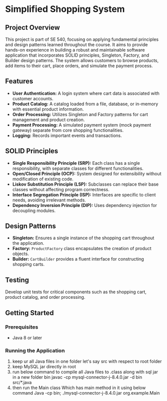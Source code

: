 # Simplified Shopping System

## Project Overview

This project is part of SE 540, focusing on applying fundamental principles and design patterns learned throughout the course. It aims to provide hands-on experience in building a robust and maintainable software application that incorporates SOLID principles, Singleton, Factory, and Builder design patterns. The system allows customers to browse products, add items to their cart, place orders, and simulate the payment process.

## Features

- **User Authentication:** A login system where cart data is associated with customer accounts.
- **Product Catalog:** A catalog loaded from a file, database, or in-memory with essential product information.
- **Order Processing:** Utilizes Singleton and Factory patterns for cart management and product creation.
- **Payment Processing:** A simulated payment system (mock payment gateway) separate from core shopping functionalities.
- **Logging:** Records important events and transactions.

## SOLID Principles

- **Single Responsibility Principle (SRP):** Each class has a single responsibility, with separate classes for different functionalities.
- **Open/Closed Principle (OCP):** System designed for extensibility without modification of existing code.
- **Liskov Substitution Principle (LSP):** Subclasses can replace their base classes without affecting program correctness.
- **Interface Segregation Principle (ISP):** Interfaces are specific to client needs, avoiding irrelevant methods.
- **Dependency Inversion Principle (DIP):** Uses dependency injection for decoupling modules.

## Design Patterns

- **Singleton:** Ensures a single instance of the shopping cart throughout the application.
- **Factory:** `ProductFactory` class encapsulates the creation of product objects.
- **Builder:** `CartBuilder` provides a fluent interface for constructing shopping carts.

## Testing

Develop unit tests for critical components such as the shopping cart, product catalog, and order processing.

## Getting Started

### Prerequisites

- Java 8 or later


### Running the Application

1. keep ur all Java files in one folder let's say src with respect to root folder 
2. keep MySQL jar directly in root
3. run below command to compile all Java files to .class along with sql jar in a new folder bin 
javac -cp mysql-connector-j-8.4.0.jar -d bin src/*.java
4. then run the Main class
Which has main method in it using below command 
Java -cp bin; ./mysql-connector-j-8.4.0.jar org.example.Main
